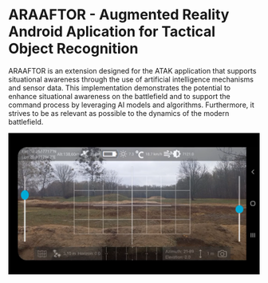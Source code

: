 # ARAAFTOR - Augmented Reality Android Aplication for Tactical Object Recognition

ARAAFTOR is an extension designed for the ATAK application that supports situational awareness through the use of artificial intelligence mechanisms and sensor data. This implementation demonstrates the potential to enhance situational awareness on the battlefield and to support the command process by leveraging AI models and algorithms. Furthermore, it strives to be as relevant as possible to the dynamics of the modern battlefield.

![User GUI](docs/plugin_GUI.png)

